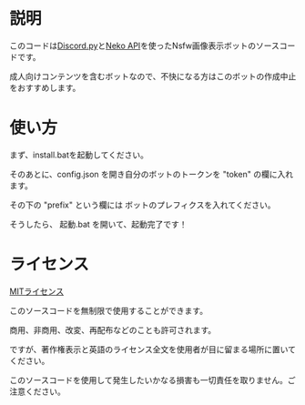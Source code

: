 # 説明

このコードは[Discord.py](https://github.com/Rapptz/discord.py)と[Neko API](https://nekobot.xyz/api)を使ったNsfw画像表示ボットのソースコードです。 
 
成人向けコンテンツを含むボットなので、不快になる方はこのボットの作成中止をおすすめします。  

# 使い方

まず、install.batを起動してください。

そのあとに、config.json を開き自分のボットのトークンを "token" の欄に入れます。

その下の "prefix" という欄には ボットのプレフィクスを入れてください。

そうしたら、 起動.bat を開いて、起動完了です！

# ライセンス

[MITライセンス](LICENCE)

このソースコードを無制限で使用することができます。  

商用、非商用、改変、再配布などのことも許可されます。  

ですが、著作権表示と英語のライセンス全文を使用者が目に留まる場所に置いてください。  

このソースコードを使用して発生したいかなる損害も一切責任を取りません。ご注意ください。  

